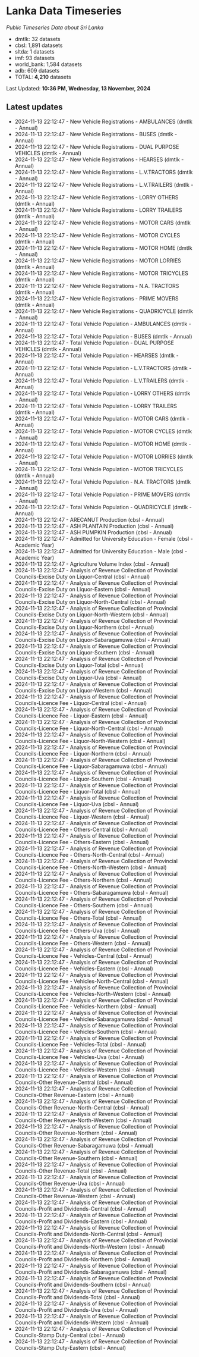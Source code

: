 # Lanka Data Timeseries
*Public Timeseries Data about Sri Lanka*

* dmtlk: 32 datasets
* cbsl: 1,891 datasets
* sltda: 1 datasets
* imf: 93 datasets
* world_bank: 1,584 datasets
* adb: 609 datasets
* TOTAL: **4,210** datasets

Last Updated: **10:36 PM, Wednesday, 13 November, 2024**

## Latest updates

* 2024-11-13 22:12:47 - New Vehicle Registrations - AMBULANCES (dmtlk - Annual)
* 2024-11-13 22:12:47 - New Vehicle Registrations - BUSES (dmtlk - Annual)
* 2024-11-13 22:12:47 - New Vehicle Registrations - DUAL PURPOSE VEHICLES (dmtlk - Annual)
* 2024-11-13 22:12:47 - New Vehicle Registrations - HEARSES (dmtlk - Annual)
* 2024-11-13 22:12:47 - New Vehicle Registrations - L.V.TRACTORS (dmtlk - Annual)
* 2024-11-13 22:12:47 - New Vehicle Registrations - L.V.TRAILERS (dmtlk - Annual)
* 2024-11-13 22:12:47 - New Vehicle Registrations - LORRY OTHERS (dmtlk - Annual)
* 2024-11-13 22:12:47 - New Vehicle Registrations - LORRY TRAILERS (dmtlk - Annual)
* 2024-11-13 22:12:47 - New Vehicle Registrations - MOTOR CARS (dmtlk - Annual)
* 2024-11-13 22:12:47 - New Vehicle Registrations - MOTOR CYCLES (dmtlk - Annual)
* 2024-11-13 22:12:47 - New Vehicle Registrations - MOTOR HOME (dmtlk - Annual)
* 2024-11-13 22:12:47 - New Vehicle Registrations - MOTOR LORRIES (dmtlk - Annual)
* 2024-11-13 22:12:47 - New Vehicle Registrations - MOTOR TRICYCLES (dmtlk - Annual)
* 2024-11-13 22:12:47 - New Vehicle Registrations - N.A. TRACTORS (dmtlk - Annual)
* 2024-11-13 22:12:47 - New Vehicle Registrations - PRIME MOVERS (dmtlk - Annual)
* 2024-11-13 22:12:47 - New Vehicle Registrations - QUADRICYCLE (dmtlk - Annual)
* 2024-11-13 22:12:47 - Total Vehicle Population - AMBULANCES (dmtlk - Annual)
* 2024-11-13 22:12:47 - Total Vehicle Population - BUSES (dmtlk - Annual)
* 2024-11-13 22:12:47 - Total Vehicle Population - DUAL PURPOSE VEHICLES (dmtlk - Annual)
* 2024-11-13 22:12:47 - Total Vehicle Population - HEARSES (dmtlk - Annual)
* 2024-11-13 22:12:47 - Total Vehicle Population - L.V.TRACTORS (dmtlk - Annual)
* 2024-11-13 22:12:47 - Total Vehicle Population - L.V.TRAILERS (dmtlk - Annual)
* 2024-11-13 22:12:47 - Total Vehicle Population - LORRY OTHERS (dmtlk - Annual)
* 2024-11-13 22:12:47 - Total Vehicle Population - LORRY TRAILERS (dmtlk - Annual)
* 2024-11-13 22:12:47 - Total Vehicle Population - MOTOR CARS (dmtlk - Annual)
* 2024-11-13 22:12:47 - Total Vehicle Population - MOTOR CYCLES (dmtlk - Annual)
* 2024-11-13 22:12:47 - Total Vehicle Population - MOTOR HOME (dmtlk - Annual)
* 2024-11-13 22:12:47 - Total Vehicle Population - MOTOR LORRIES (dmtlk - Annual)
* 2024-11-13 22:12:47 - Total Vehicle Population - MOTOR TRICYCLES (dmtlk - Annual)
* 2024-11-13 22:12:47 - Total Vehicle Population - N.A. TRACTORS (dmtlk - Annual)
* 2024-11-13 22:12:47 - Total Vehicle Population - PRIME MOVERS (dmtlk - Annual)
* 2024-11-13 22:12:47 - Total Vehicle Population - QUADRICYCLE (dmtlk - Annual)
* 2024-11-13 22:12:47 - ARECANUT Production (cbsl - Annual)
* 2024-11-13 22:12:47 - ASH PLANTAIN Production (cbsl - Annual)
* 2024-11-13 22:12:47 - ASH PUMPKIN Production (cbsl - Annual)
* 2024-11-13 22:12:47 - Admitted for University Education - Female (cbsl - Academic Year)
* 2024-11-13 22:12:47 - Admitted for University Education - Male (cbsl - Academic Year)
* 2024-11-13 22:12:47 - Agriculture Volume Index (cbsl - Annual)
* 2024-11-13 22:12:47 - Analysis of Revenue Collection of Provincial Councils-Excise Duty on Liquor-Central (cbsl - Annual)
* 2024-11-13 22:12:47 - Analysis of Revenue Collection of Provincial Councils-Excise Duty on Liquor-Eastern (cbsl - Annual)
* 2024-11-13 22:12:47 - Analysis of Revenue Collection of Provincial Councils-Excise Duty on Liquor-North-Central (cbsl - Annual)
* 2024-11-13 22:12:47 - Analysis of Revenue Collection of Provincial Councils-Excise Duty on Liquor-North-Western (cbsl - Annual)
* 2024-11-13 22:12:47 - Analysis of Revenue Collection of Provincial Councils-Excise Duty on Liquor-Northern (cbsl - Annual)
* 2024-11-13 22:12:47 - Analysis of Revenue Collection of Provincial Councils-Excise Duty on Liquor-Sabaragamuwa (cbsl - Annual)
* 2024-11-13 22:12:47 - Analysis of Revenue Collection of Provincial Councils-Excise Duty on Liquor-Southern (cbsl - Annual)
* 2024-11-13 22:12:47 - Analysis of Revenue Collection of Provincial Councils-Excise Duty on Liquor-Total (cbsl - Annual)
* 2024-11-13 22:12:47 - Analysis of Revenue Collection of Provincial Councils-Excise Duty on Liquor-Uva (cbsl - Annual)
* 2024-11-13 22:12:47 - Analysis of Revenue Collection of Provincial Councils-Excise Duty on Liquor-Western (cbsl - Annual)
* 2024-11-13 22:12:47 - Analysis of Revenue Collection of Provincial Councils-Licence Fee - Liquor-Central (cbsl - Annual)
* 2024-11-13 22:12:47 - Analysis of Revenue Collection of Provincial Councils-Licence Fee - Liquor-Eastern (cbsl - Annual)
* 2024-11-13 22:12:47 - Analysis of Revenue Collection of Provincial Councils-Licence Fee - Liquor-North-Central (cbsl - Annual)
* 2024-11-13 22:12:47 - Analysis of Revenue Collection of Provincial Councils-Licence Fee - Liquor-North-Western (cbsl - Annual)
* 2024-11-13 22:12:47 - Analysis of Revenue Collection of Provincial Councils-Licence Fee - Liquor-Northern (cbsl - Annual)
* 2024-11-13 22:12:47 - Analysis of Revenue Collection of Provincial Councils-Licence Fee - Liquor-Sabaragamuwa (cbsl - Annual)
* 2024-11-13 22:12:47 - Analysis of Revenue Collection of Provincial Councils-Licence Fee - Liquor-Southern (cbsl - Annual)
* 2024-11-13 22:12:47 - Analysis of Revenue Collection of Provincial Councils-Licence Fee - Liquor-Total (cbsl - Annual)
* 2024-11-13 22:12:47 - Analysis of Revenue Collection of Provincial Councils-Licence Fee - Liquor-Uva (cbsl - Annual)
* 2024-11-13 22:12:47 - Analysis of Revenue Collection of Provincial Councils-Licence Fee - Liquor-Western (cbsl - Annual)
* 2024-11-13 22:12:47 - Analysis of Revenue Collection of Provincial Councils-Licence Fee - Others-Central (cbsl - Annual)
* 2024-11-13 22:12:47 - Analysis of Revenue Collection of Provincial Councils-Licence Fee - Others-Eastern (cbsl - Annual)
* 2024-11-13 22:12:47 - Analysis of Revenue Collection of Provincial Councils-Licence Fee - Others-North-Central (cbsl - Annual)
* 2024-11-13 22:12:47 - Analysis of Revenue Collection of Provincial Councils-Licence Fee - Others-North-Western (cbsl - Annual)
* 2024-11-13 22:12:47 - Analysis of Revenue Collection of Provincial Councils-Licence Fee - Others-Northern (cbsl - Annual)
* 2024-11-13 22:12:47 - Analysis of Revenue Collection of Provincial Councils-Licence Fee - Others-Sabaragamuwa (cbsl - Annual)
* 2024-11-13 22:12:47 - Analysis of Revenue Collection of Provincial Councils-Licence Fee - Others-Southern (cbsl - Annual)
* 2024-11-13 22:12:47 - Analysis of Revenue Collection of Provincial Councils-Licence Fee - Others-Total (cbsl - Annual)
* 2024-11-13 22:12:47 - Analysis of Revenue Collection of Provincial Councils-Licence Fee - Others-Uva (cbsl - Annual)
* 2024-11-13 22:12:47 - Analysis of Revenue Collection of Provincial Councils-Licence Fee - Others-Western (cbsl - Annual)
* 2024-11-13 22:12:47 - Analysis of Revenue Collection of Provincial Councils-Licence Fee - Vehicles-Central (cbsl - Annual)
* 2024-11-13 22:12:47 - Analysis of Revenue Collection of Provincial Councils-Licence Fee - Vehicles-Eastern (cbsl - Annual)
* 2024-11-13 22:12:47 - Analysis of Revenue Collection of Provincial Councils-Licence Fee - Vehicles-North-Central (cbsl - Annual)
* 2024-11-13 22:12:47 - Analysis of Revenue Collection of Provincial Councils-Licence Fee - Vehicles-North-Western (cbsl - Annual)
* 2024-11-13 22:12:47 - Analysis of Revenue Collection of Provincial Councils-Licence Fee - Vehicles-Northern (cbsl - Annual)
* 2024-11-13 22:12:47 - Analysis of Revenue Collection of Provincial Councils-Licence Fee - Vehicles-Sabaragamuwa (cbsl - Annual)
* 2024-11-13 22:12:47 - Analysis of Revenue Collection of Provincial Councils-Licence Fee - Vehicles-Southern (cbsl - Annual)
* 2024-11-13 22:12:47 - Analysis of Revenue Collection of Provincial Councils-Licence Fee - Vehicles-Total (cbsl - Annual)
* 2024-11-13 22:12:47 - Analysis of Revenue Collection of Provincial Councils-Licence Fee - Vehicles-Uva (cbsl - Annual)
* 2024-11-13 22:12:47 - Analysis of Revenue Collection of Provincial Councils-Licence Fee - Vehicles-Western (cbsl - Annual)
* 2024-11-13 22:12:47 - Analysis of Revenue Collection of Provincial Councils-Other Revenue-Central (cbsl - Annual)
* 2024-11-13 22:12:47 - Analysis of Revenue Collection of Provincial Councils-Other Revenue-Eastern (cbsl - Annual)
* 2024-11-13 22:12:47 - Analysis of Revenue Collection of Provincial Councils-Other Revenue-North-Central (cbsl - Annual)
* 2024-11-13 22:12:47 - Analysis of Revenue Collection of Provincial Councils-Other Revenue-North-Western (cbsl - Annual)
* 2024-11-13 22:12:47 - Analysis of Revenue Collection of Provincial Councils-Other Revenue-Northern (cbsl - Annual)
* 2024-11-13 22:12:47 - Analysis of Revenue Collection of Provincial Councils-Other Revenue-Sabaragamuwa (cbsl - Annual)
* 2024-11-13 22:12:47 - Analysis of Revenue Collection of Provincial Councils-Other Revenue-Southern (cbsl - Annual)
* 2024-11-13 22:12:47 - Analysis of Revenue Collection of Provincial Councils-Other Revenue-Total (cbsl - Annual)
* 2024-11-13 22:12:47 - Analysis of Revenue Collection of Provincial Councils-Other Revenue-Uva (cbsl - Annual)
* 2024-11-13 22:12:47 - Analysis of Revenue Collection of Provincial Councils-Other Revenue-Western (cbsl - Annual)
* 2024-11-13 22:12:47 - Analysis of Revenue Collection of Provincial Councils-Profit and Dividends-Central (cbsl - Annual)
* 2024-11-13 22:12:47 - Analysis of Revenue Collection of Provincial Councils-Profit and Dividends-Eastern (cbsl - Annual)
* 2024-11-13 22:12:47 - Analysis of Revenue Collection of Provincial Councils-Profit and Dividends-North-Central (cbsl - Annual)
* 2024-11-13 22:12:47 - Analysis of Revenue Collection of Provincial Councils-Profit and Dividends-North-Western (cbsl - Annual)
* 2024-11-13 22:12:47 - Analysis of Revenue Collection of Provincial Councils-Profit and Dividends-Northern (cbsl - Annual)
* 2024-11-13 22:12:47 - Analysis of Revenue Collection of Provincial Councils-Profit and Dividends-Sabaragamuwa (cbsl - Annual)
* 2024-11-13 22:12:47 - Analysis of Revenue Collection of Provincial Councils-Profit and Dividends-Southern (cbsl - Annual)
* 2024-11-13 22:12:47 - Analysis of Revenue Collection of Provincial Councils-Profit and Dividends-Total (cbsl - Annual)
* 2024-11-13 22:12:47 - Analysis of Revenue Collection of Provincial Councils-Profit and Dividends-Uva (cbsl - Annual)
* 2024-11-13 22:12:47 - Analysis of Revenue Collection of Provincial Councils-Profit and Dividends-Western (cbsl - Annual)
* 2024-11-13 22:12:47 - Analysis of Revenue Collection of Provincial Councils-Stamp Duty-Central (cbsl - Annual)
* 2024-11-13 22:12:47 - Analysis of Revenue Collection of Provincial Councils-Stamp Duty-Eastern (cbsl - Annual)